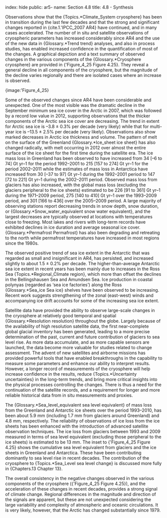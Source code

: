 index: hide
public: ar5-
name: Section 4.8
title: 4.8 - Synthesis

Observations show that the {Topics.*Climate_System cryosphere} has been in transition during the last few decades and that the strong and significant changes reported in {cite.1.'IPCC_2007 AR4} have continued, and in many cases accelerated. The number of in situ and satellite observations of cryospheric parameters has increased considerably since AR4 and the use of the new data in {Glossary.*Trend trend} analyses, and also in process studies, has enabled increased confidence in the quantification of most of the changes. A graphical depiction and a text summary of observed changes in the various components of the {Glossary.*Cryosphere cryosphere} are provided in {'Figure_4_25 Figure 4.25}. They reveal a general decline in all components of the cryosphere, but the magnitude of the decline varies regionally and there are isolated cases where an increase is observed.

{image:'Figure_4_25}

Some of the observed changes since AR4 have been considerable and unexpected. One of the most visible was the dramatic decline in the September minimum sea ice cover in the Arctic in 2007, which was followed by a record low value in 2012, supporting observations that the thicker components of the Arctic sea ice cover are decreasing. The trend in extent for Arctic sea ice is –3.8 ± 0.3% per decade (very likely) while that for multi-year ice is –13.5 ± 2.5% per decade (very likely). Observations also show marked decreases in Arctic ice thickness and volume. The pattern of melt on the surface of the Greenland {Glossary.*Ice_sheet ice sheet} has also changed radically, with melt occurring in 2012 over almost the entire surface of the ice sheet for the first time during the satellite era. The ice mass loss in Greenland has been observed to have increased from 34 [–6 to 74] Gt yr–1 for the period 1992–2001 to 215 [157 to 274] Gt yr–1 for the period 2002–2011 while the estimates of mass loss in Antarctica have increased from 30 [–37 to 97] Gt yr–1 during the 1992–2001 period to 147 [72 to 221] Gt yr–1 during the 2002–2011 period. Observed mass loss from glaciers has also increased, with the global mass loss (excluding the glaciers peripheral to the ice sheets) estimated to be 226 [91 to 361] Gt yr–1 during the 1971–2009 period, 275 [140 to 410] Gt yr–1 over the 1993–2009 period, and 301 [166 to 436] over the 2005–2009 period. A large majority of observing stations report decreasing trends in snow depth, snow duration, or {Glossary.*Snow_water_equivalent snow water equivalent}, and the largest decreases are typically observed at locations with temperatures close to freezing. Most lakes and rivers with long-term records have exhibited declines in ice duration and average seasonal ice cover. {Glossary.*Permafrost Permafrost} has also been degrading and retreating to the north while permafrost temperatures have increased in most regions since the 1980s.

The observed positive trend of sea ice extent in the Antarctic that was regarded as small and insignificant in AR4, has persisted, and increased slightly to about 1.5 ± 0.2% per decade. The higher-than-average Antarctic sea ice extent in recent years has been mainly due to increases in the Ross Sea {Topics.*Regional_Climate region}, which more than offset the declines in the Bellingshausen Sea and Amundsen Sea. Ice production in coastal polynyas (regarded as ‘sea ice factories’) along the Ross {Glossary.*Sea_ice Sea ice} shelves have been observed to be increasing. Recent work suggests strengthening of the zonal (east-west) winds and accompanying ice drift accounts for some of the increasing sea ice extent.

Satellite data have provided the ability to observe large-scale changes in the cryosphere at relatively good temporal and spatial {Glossary.*Resolution resolution} throughout the globe. Largely because of the availability of high resolution satellite data, the first near-complete global glacial inventory has been generated, leading to a more precise determination of the past, current and future contribution of glaciers to sea level rise. As more data accumulate, and as more capable sensors are launched, the data become more valuable for studies related to change assessment. The advent of new satellites and airborne missions has provided powerful tools that have enabled breakthroughs in the capability to measure some parameters and enhance our ability to interpret results. However, a longer record of measurements of the cryosphere will help increase confidence in the results, reduce {Topics.*Uncertainty uncertainties} in the long-term trends, and bring more critical insights into the physical processes controlling the changes. There is thus a need for the continuation of the satellite records, and a requirement for longer and more reliable historical data from in situ measurements and proxies.

The {Glossary.*Sea_level_equivalent sea level equivalent} of mass loss from the Greenland and Antarctic ice sheets over the period 1993–2010, has been about 5.9 mm (including 1.7 mm from glaciers around Greenland) and 4.8 mm, respectively. The reliability of observations of ice loss from the ice sheets has been enhanced with the introduction of advanced satellite observation techniques. The ice loss from glaciers between 1993 and 2009 measured in terms of sea level equivalent (excluding those peripheral to the ice sheets) is estimated to be 13 mm. The inset to {'Figure_4_25 Figure 4.25} shows the cumulative sea level equivalent from glaciers and the ice sheets in Greenland and Antarctica. These have been contributing dominantly to sea level rise in recent decades. The contribution of the cryosphere to {Topics.*Sea_Level sea level change} is discussed more fully in {Chapters.13 Chapter 13}.

The overall consistency in the negative changes observed in the various components of the cryosphere ({'Figure_4_25 Figure 4.25}), and the acceleration of these changes in recent decades, provides a strong signal of climate change. Regional differences in the magnitude and direction of the signals are apparent, but these are not unexpected considering the large variability and complexity of atmospheric and oceanic circulations. It is very likely, however, that the Arctic has changed substantially since 1979.
